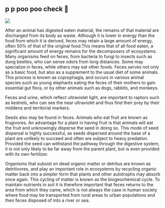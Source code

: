 ## p p poo poo check 💩
<img src="https://im2.ezgif.com/tmp/ezgif-2-d3e4348f06.gif"/>


After an animal has digested eaten material, the remains of that material are discharged from its body as waste. Although it is lower in energy than the food from which it is derived, feces may retain a large amount of energy, often 50% of that of the original food.This means that of all food eaten, a significant amount of energy remains for the decomposers of ecosystems. Many organisms feed on feces, from bacteria to fungi to insects such as dung beetles, who can sense odors from long distances. Some may specialize in feces, while others may eat other foods. Feces serves not only as a basic food, but also as a supplement to the usual diet of some animals. This process is known as coprophagia, and occurs in various animal species such as young elephants eating the feces of their mothers to gain essential gut flora, or by other animals such as dogs, rabbits, and monkeys.

Feces and urine, which reflect ultraviolet light, are important to raptors such as kestrels, who can see the near ultraviolet and thus find their prey by their middens and territorial markers.

Seeds also may be found in feces. Animals who eat fruit are known as frugivores. An advantage for a plant in having fruit is that animals will eat the fruit and unknowingly disperse the seed in doing so. This mode of seed dispersal is highly successful, as seeds dispersed around the base of a plant are unlikely to succeed and often are subject to heavy predation. Provided the seed can withstand the pathway through the digestive system, it is not only likely to be far away from the parent plant, but is even provided with its own fertilizer.

Organisms that subsist on dead organic matter or detritus are known as detritivores, and play an important role in ecosystems by recycling organic matter back into a simpler form that plants and other autotrophs may absorb once again. This cycling of matter is known as the biogeochemical cycle. To maintain nutrients in soil it is therefore important that feces returns to the area from which they came, which is not always the case in human society where food may be transported from rural areas to urban populations and then feces disposed of into a river or sea.
